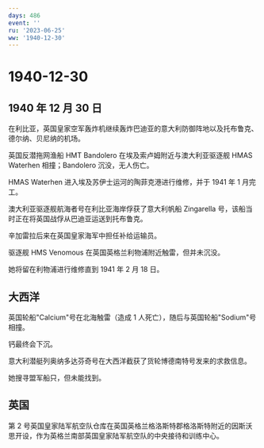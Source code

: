 ```yaml
---
days: 486
event: ''
ru: '2023-06-25'
ww: '1940-12-30'
---
```


# 1940-12-30

## 1940 年 12 月 30 日

在利比亚，英国皇家空军轰炸机继续轰炸巴迪亚的意大利防御阵地以及托布鲁克、德尔纳、贝尼纳的机场。

英国反潜拖网渔船 HMT Bandolero 在埃及索卢姆附近与澳大利亚驱逐舰 HMAS
Waterhen 相撞；Bandolero 沉没，无人伤亡。

HMAS Waterhen 进入埃及苏伊士运河的陶菲克港进行维修，并于 1941 年 1
月完工。

澳大利亚驱逐舰航海者号在利比亚海岸俘获了意大利帆船 Zingarella
号，该船当时正在将英国战俘从巴迪亚运送到托布鲁克。

辛加雷拉后来在英国皇家海军中担任补给运输员。

驱逐舰 HMS Venomous 在英国英格兰利物浦附近触雷，但并未沉没。

她将留在利物浦进行维修直到 1941 年 2 月 18 日。

## 大西洋

英国轮船"Calcium"号在北海触雷（造成 1
人死亡），随后与英国轮船"Sodium"号相撞。

钙最终会下沉。

意大利潜艇列奥纳多达芬奇号在大西洋截获了货轮博德南特号发来的求救信息。

她搜寻盟军船只，但未能找到。

## 英国

第 2
号英国皇家陆军航空队仓库在英国英格兰格洛斯特郡格洛斯特附近的因斯沃思开设，作为英格兰南部英国皇家陆军航空队的中央接待和训练中心。